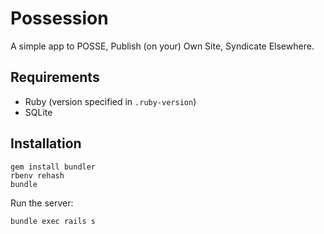 # Possession

A simple app to POSSE, Publish (on your) Own Site, Syndicate Elsewhere.

## Requirements

* Ruby (version specified in `.ruby-version`)
* SQLite

## Installation

    gem install bundler
    rbenv rehash
    bundle

Run the server:

    bundle exec rails s

